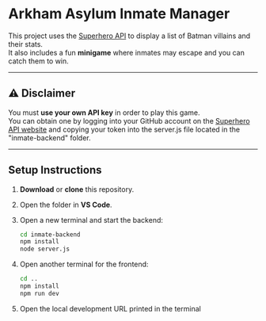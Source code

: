 # Arkham Asylum Inmate Manager

This project uses the [Superhero API](https://www.superheroapi.com/index.html) to display a list of Batman villains and their stats.  
It also includes a fun **minigame** where inmates may escape and you can catch them to win.

---

## ⚠️ Disclaimer
You must **use your own API key** in order to play this game.  
You can obtain one by logging into your GitHub account on the [Superhero API website](https://www.superheroapi.com/index.html) and copying your token into the server.js file located in the "inmate-backend" folder.

---

## Setup Instructions

1. **Download** or **clone** this repository.
2. Open the folder in **VS Code**.
3. Open a new terminal and start the backend:
   ```bash
   cd inmate-backend
   npm install
   node server.js
   ```

4. Open another terminal for the frontend:
    ```bash
    cd ..
    npm install
    npm run dev
    ```

5. Open the local development URL printed in the terminal




